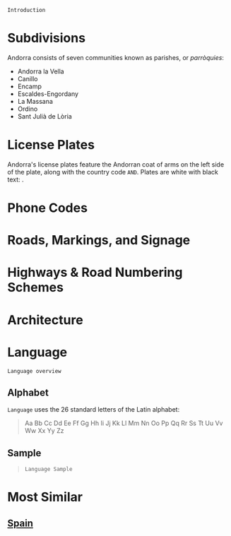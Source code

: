 `Introduction`

# Subdivisions

Andorra consists of seven communities known as parishes, or _parròquies_:

- Andorra la Vella
- Canillo
- Encamp
- Escaldes-Engordany
- La Massana
- Ordino
- Sant Julià de Lòria

<CountryMap code="AND" scale="80000" />

# License Plates

Andorra's license plates feature the Andorran coat of arms on the left side of the plate, along with the country code `AND`. Plates are white with black text: <LicensePlate style="and" code="AND" format="A 1234" codeColor="blue"/>.

# Phone Codes

# Roads, Markings, and Signage

# Highways & Road Numbering Schemes

# Architecture

# Language

`Language overview`

## Alphabet

`Language` uses the 26 standard letters of the Latin alphabet:

> Aa Bb Cc Dd Ee Ff Gg Hh Ii Jj Kk Ll Mm Nn Oo Pp Qq Rr Ss Tt Uu Vv Ww Xx Yy Zz

## Sample

> `Language Sample`

# Most Similar

## [Spain](/countries/ESP)
